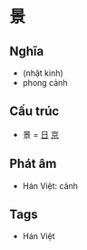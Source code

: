 # 景

## Nghĩa

* (nhật kinh)
* phong cảnh

## Cấu trúc
* 景 = [日](日.md) [京](京.md)

## Phát âm

* Hán Việt: cảnh

## Tags
* Hán Việt

<script>window.HANZI_FIELD='景';</script>
